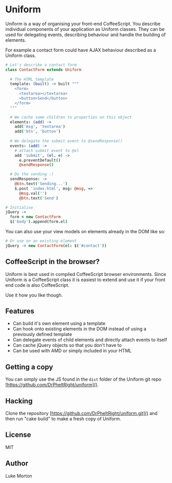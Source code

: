 # Uniform

Uniform is a way of organising your front-end CoffeeScript.
You describe individual components of your application as
Uniform classes. They can be used for delegating events,
describing behaviour and handle the building of elements.

For example a contact form could have AJAX behaviour described
as a Uniform class.

``` coffeescript
# Let's describe a contact form
class ContactForm extends Uniform
    
  # The HTML template
  template: (built) -> built """
    <form>
      <textarea></textarea>
      <button>Send</button>
    </form>
  """

  # We cache some children to properties on this object
  elements: (add) ->
    add('msg', 'textarea')
    add('btn', 'button')
  
  # We delegate the submit event to @sendResponse()
  events: (add) ->
    # attach submit event to @el
    add 'submit', (el, e) ->
      e.preventDefault()
      @sendResponse()

  # Do the sending :)
  sendResponse: ->
    @btn.text('Sending...')
    $.post 'index.html', msg: @msg, =>
      @msg.val('')
      @btn.text('Send')

# Initialise
jQuery ->
  form = new ContactForm
  $('body').append(form.el)
```

You can also use your view models on elements already in
the DOM like so:

``` coffeescript
# Or use on an existing element
jQuery -> new ContactForm(el: $('#contact'))
```

## CoffeeScript in the browser?

Uniform is best used in compiled CoffeeScript browser
environments. Since Uniform is a CoffeeScript class it is
easiest to extend and use it if your front end code is also
CoffeeScript.

Use it how you like though.

## Features

 - Can build it's own element using a template
 - Can hook onto existing elements in the DOM instead of using
   a previously defined template
 - Can delegate events of child elements and directly attach
   events to itself
 - Can cache jQuery objects so that you don't have to
 - Can be used with AMD or simply included in your HTML

## Getting a copy

You can simply use the JS found in the `dist` folder of the
Uniform git repo [https://github.com/DrPheltRight/uniform]().

## Hacking

Clone the repository [https://github.com/DrPheltRight/uniform.git]()
and then run "cake build" to make a fresh copy of Uniform.

## License

MIT

## Author

Luke Morton
